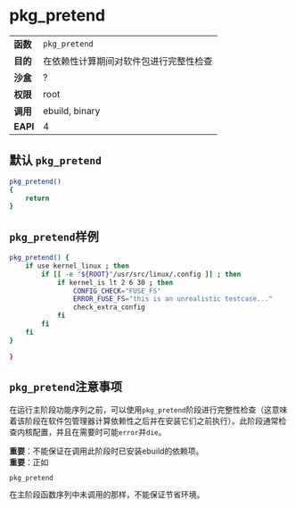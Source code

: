 # pkg_pretend

|          |                                        |
| :------- | :------------------------------------- |
| **函数** | `pkg_pretend`                          |
| **目的** | 在依赖性计算期间对软件包进行完整性检查 |
| **沙盒** | ?                                      |
| **权限** | root                                   |
| **调用** | ebuild, binary                         |
| **EAPI** | 4                                      |

## 默认 `pkg_pretend`

```bash
pkg_pretend()
{
	return
}

```

## `pkg_pretend`样例

```bash
pkg_pretend() {
	if use kernel_linux ; then
		if [[ -e "${ROOT}"/usr/src/linux/.config ]] ; then
			if kernel_is lt 2 6 30 ; then
				CONFIG_CHECK="FUSE_FS"
				ERROR_FUSE_FS="this is an unrealistic testcase..."
				check_extra_config
			fi
		fi
	fi
}

}
```

## `pkg_pretend`注意事项

在运行主阶段功能序列之前，可以使用`pkg_pretend`阶段进行完整性检查（这意味着该阶段在软件包管理器计算依赖性之后并在安装它们之前执行）。此阶段通常检查内核配置，并且在需要时可能`error`并`die`。

<div class="alert alert-important">
<b>重要</b>：不能保证在调用此阶段时已安装ebuild的依赖项。
</div>

<div class="alert alert-important">
<b>重要</b>：正如<code><pre>pkg_pretend</pre></code>在主阶段函数序列中未调用的那样，不能保证节省环境。
</div>
